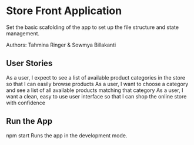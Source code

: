 # Store Front Application

Set the basic scafolding of the app to set up the file structure and state management.

Authors: Tahmina Ringer & Sowmya Billakanti

## User Stories
As a user, I expect to see a list of available product categories in the store so that I can easily browse products
As a user, I want to choose a category and see a list of all available products matching that category
As a user, I want a clean, easy to use user interface so that I can shop the online store with confidence

## Run the App
npm start
Runs the app in the development mode.
